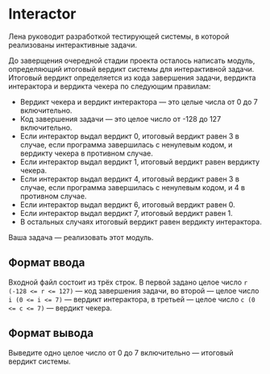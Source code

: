 # Interactor

Лена руководит разработкой тестирующей системы, в которой реализованы интерактивные задачи.

До заверщения очередной стадии проекта осталось написать модуль, определяющий итоговый вердикт системы для интерактивной задачи. Итоговый вердикт определяется из кода завершения задачи, вердикта интерактора и вердикта чекера по следующим правилам:
- Вердикт чекера и вердикт интерактора — это целые числа от 0 до 7 включительно.
- Код завершения задачи — это целое число от -128 до 127 включительно.
- Если интерактор выдал вердикт 0, итоговый вердикт равен 3 в случае, если программа завершилась с ненулевым кодом, и вердикту чекера в противном случае.
- Если интерактор выдал вердикт 1, итоговый вердикт равен вердикту чекера.
- Если интерактор выдал вердикт 4, итоговый вердикт равен 3 в случае, если программа завершилась с ненулевым кодом, и 4 в противном случае.
- Если интерактор выдал вердикт 6, итоговый вердикт равен 0.
- Если интерактор выдал вердикт 7, итоговый вердикт равен 1.
- В остальных случаях итоговый вердикт равен вердикту интерактора.

Ваша задача — реализовать этот модуль.

## Формат ввода

Входной файл состоит из трёх строк. В первой задано целое число `r (-128 <= r <= 127)` — код завершения задачи, во второй — целое число `i (0 <= i <= 7)` — вердикт интерактора, в третьей — целое число `c (0 <= c <= 7)` — вердикт чекера.

## Формат вывода

Выведите одно целое число от 0 до 7 включительно — итоговый вердикт системы.
